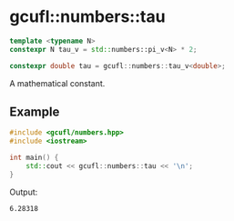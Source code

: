 # gcufl::numbers::tau
```cpp
template <typename N>
constexpr N tau_v = std::numbers::pi_v<N> * 2;

constexpr double tau = gcufl::numbers::tau_v<double>;
```
A mathematical constant.
## Example
```cpp
#include <gcufl/numbers.hpp>
#include <iostream>

int main() {
	std::cout << gcufl::numbers::tau << '\n';
}
```
Output:
```
6.28318
```
